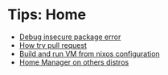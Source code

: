 # Tips: Home

- [Debug insecure package error](./debug_insecure_package.md)
- [How try pull request](./how_to_test_pr.md)
- [Build and run VM from nixos configuration](./test_on_vm.md)
- [Home Manager on others distros](./home_manager.md)